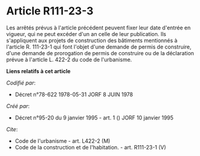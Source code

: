 # Article R111-23-3

Les arrêtés prévus à l'article précédent peuvent fixer leur date d'entrée en vigueur, qui ne peut excéder d'un an celle de
leur publication. Ils s'appliquent aux projets de construction des bâtiments mentionnés à l'article R. 111-23-1 qui font
l'objet d'une demande de permis de construire, d'une demande de prorogation de permis de construire ou de la déclaration
prévue à l'article L. 422-2 du code de l'urbanisme.

**Liens relatifs à cet article**

_Codifié par_:

  - Décret n°78-622 1978-05-31 JORF 8 JUIN 1978

_Créé par_:

  - Décret n°95-20 du 9 janvier 1995 - art. 1 () JORF 10 janvier 1995

_Cite_:

  - Code de l'urbanisme - art. L422-2 (M)
  - Code de la construction et de l'habitation. - art. R111-23-1 (V)
